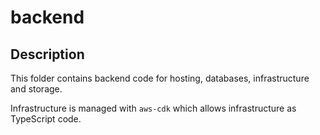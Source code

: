 # backend

## Description

This folder contains backend code for hosting, databases, infrastructure and storage.

Infrastructure is managed with `aws-cdk` which allows infrastructure as TypeScript code.

